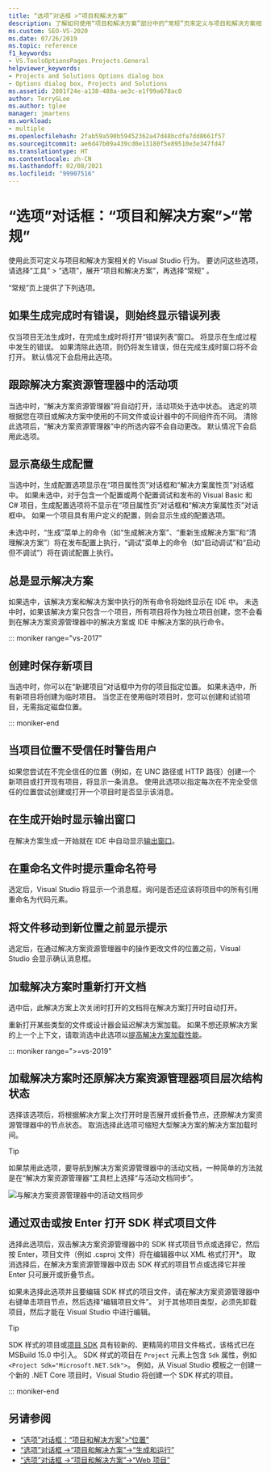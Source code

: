 ```yaml
---
title: “选项”对话框 >“项目和解决方案”
description: 了解如何使用“项目和解决方案”部分中的“常规”页来定义与项目和解决方案相关的 Visual Studio 行为。
ms.custom: SEO-VS-2020
ms.date: 07/26/2019
ms.topic: reference
f1_keywords:
- VS.ToolsOptionsPages.Projects.General
helpviewer_keywords:
- Projects and Solutions Options dialog box
- Options dialog box, Projects and Solutions
ms.assetid: 2801f24e-a138-488a-ae3c-e1f99a678ac0
author: TerryGLee
ms.author: tglee
manager: jmartens
ms.workload:
- multiple
ms.openlocfilehash: 2fab59a590b59452362a47d48bcdfa7dd8661f57
ms.sourcegitcommit: ae6d47b09a439cd0e13180f5e89510e3e347fd47
ms.translationtype: HT
ms.contentlocale: zh-CN
ms.lasthandoff: 02/08/2021
ms.locfileid: "99907516"
---
```

# <a name="options-dialog-box-projects-and-solutions--general"></a>“选项”对话框：“项目和解决方案”\>“常规”

使用此页可定义与项目和解决方案相关的 Visual Studio 行为。 要访问这些选项，请选择“工具” > “选项”，展开“项目和解决方案”，再选择“常规”   。

“常规”页上提供了下列选项。

## <a name="always-show-error-list-if-build-finishes-with-errors"></a>如果生成完成时有错误，则始终显示错误列表

仅当项目无法生成时，在完成生成时将打开“错误列表”窗口。 将显示在生成过程中发生的错误。 如果清除此选项，则仍将发生错误，但在完成生成时窗口将不会打开。 默认情况下会启用此选项。

## <a name="track-active-item-in-solution-explorer"></a>跟踪解决方案资源管理器中的活动项

当选中时，“解决方案资源管理器”将自动打开，活动项处于选中状态。 选定的项根据您在项目或解决方案中使用的不同文件或设计器中的不同组件而不同。 清除此选项后，“解决方案资源管理器”中的所选内容不会自动更改。 默认情况下会启用此选项。

## <a name="show-advanced-build-configurations"></a>显示高级生成配置

当选中时，生成配置选项显示在“项目属性页”对话框和“解决方案属性页”对话框中。 如果未选中，对于包含一个配置或两个配置调试和发布的 Visual Basic 和 C# 项目，生成配置选项将不显示在“项目属性页”对话框和“解决方案属性页”对话框中。 如果一个项目具有用户定义的配置，则会显示生成的配置选项。

未选中时，“生成”菜单上的命令（如“生成解决方案”、“重新生成解决方案”和“清理解决方案”）将在发布配置上执行，“调试”菜单上的命令（如“启动调试”和“启动但不调试”）将在调试配置上执行。

## <a name="always-show-solution"></a>总是显示解决方案

如果选中，该解决方案和解决方案中执行的所有命令将始终显示在 IDE 中。 未选中时，如果该解决方案只包含一个项目，所有项目将作为独立项目创建，您不会看到在解决方案资源管理器中的解决方案或 IDE 中解决方案的执行命令。

::: moniker range="vs-2017"

## <a name="save-new-projects-when-created"></a>创建时保存新项目

当选中时，你可以在“新建项目”对话框中为你的项目指定位置。 如果未选中，所有新项目将创建为临时项目。 当您正在使用临时项目时，您可以创建和试验项目，无需指定磁盘位置。

::: moniker-end

## <a name="warn-user-when-the-project-location-is-not-trusted"></a>当项目位置不受信任时警告用户

如果您尝试在不完全信任的位置（例如，在 UNC 路径或 HTTP 路径）创建一个新项目或打开现有项目，将显示一条消息。 使用此选项以指定每次在不完全受信任的位置尝试创建或打开一个项目时是否显示该消息。

## <a name="show-output-window-when-build-starts"></a>在生成开始时显示输出窗口

在解决方案生成一开始就在 IDE 中自动显示[输出窗口](../../ide/reference/output-window.md)。

## <a name="prompt-for-symbolic-renaming-when-renaming-files"></a>在重命名文件时提示重命名符号

选定后，Visual Studio 将显示一个消息框，询问是否还应该将项目中的所有引用重命名为代码元素。

## <a name="prompt-before-moving-files-to-a-new-location"></a>将文件移动到新位置之前显示提示

选定后，在通过解决方案资源管理器中的操作更改文件的位置之前，Visual Studio 会显示确认消息框。

## <a name="reopen-documents-on-solution-load"></a>加载解决方案时重新打开文档

选中后，此解决方案上次关闭时打开的文档将在解决方案打开时自动打开。

重新打开某些类型的文件或设计器会延迟解决方案加载。 如果不想还原解决方案的上一个上下文，请取消选中此选项以[提高解决方案加载性能](../../ide/visual-studio-performance-tips-and-tricks.md#disable-automatic-file-restore)。

::: moniker range=">=vs-2019"

## <a name="restore-solution-explorer-project-hierarchy-state-on-solution-load"></a>加载解决方案时还原解决方案资源管理器项目层次结构状态

选择该选项后，将根据解决方案上次打开时是否展开或折叠节点，还原解决方案资源管理器中的节点状态。 取消选择此选项可缩短大型解决方案的解决方案加载时间。

> [!TIP]
> 如果禁用此选项，要导航到解决方案资源管理器中的活动文档，一种简单的方法就是在“解决方案资源管理器”工具栏上选择“与活动文档同步”。
>
> ![与解决方案资源管理器中的活动文档同步](media/sync-active-document.png)

## <a name="open-sdk-style-project-files-with-double-click-or-the-enter-key"></a>通过双击或按 Enter 打开 SDK 样式项目文件

选择此选项后，双击解决方案资源管理器中的 SDK 样式项目节点或选择它，然后按 Enter，项目文件（例如 .csproj 文件）将在编辑器中以 XML 格式打开\*。 取消选择后，在解决方案资源管理器中双击 SDK 样式的项目节点或选择它并按 Enter 只可展开或折叠节点。

如果未选择此选项并且要编辑 SDK 样式的项目文件，请在解决方案资源管理器中右键单击项目节点，然后选择“编辑项目文件”。 对于其他项目类型，必须先卸载项目，然后才能在 Visual Studio 中进行编辑。

> [!TIP]
> SDK 样式的项目或[项目 SDK](../../msbuild/how-to-use-project-sdk.md) 具有较新的、更精简的项目文件格式，该格式已在 MSBuild 15.0 中引入。 SDK 样式的项目在 `Project` 元素上包含 `Sdk` 属性，例如 `<Project Sdk="Microsoft.NET.Sdk">`。 例如，从 Visual Studio 模板之一创建一个新的 .NET Core 项目时，Visual Studio 将创建一个 SDK 样式的项目。

::: moniker-end

## <a name="see-also"></a>另请参阅

- [“选项”对话框：“项目和解决方案”\>“位置”](projects-solutions-locations-options.md)
- [“选项”对话框 ->“项目和解决方案”->“生成和运行”](../../ide/reference/options-dialog-box-projects-and-solutions-build-and-run.md)
- [“选项”对话框 ->“项目和解决方案”->“Web 项目”](../../ide/reference/options-dialog-box-projects-and-solutions-web-projects.md)
